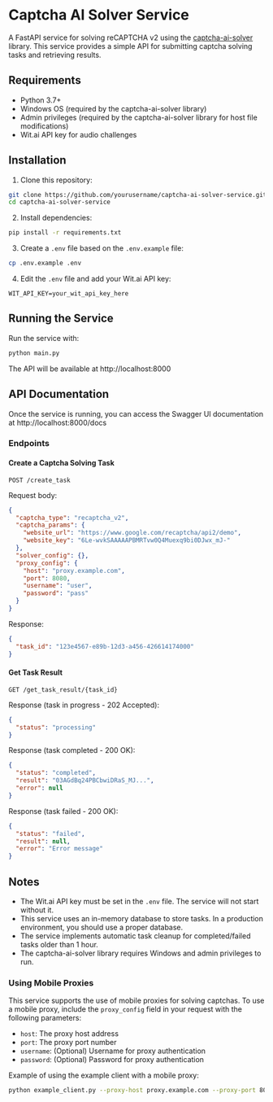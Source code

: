 # Captcha AI Solver Service

A FastAPI service for solving reCAPTCHA v2 using the [captcha-ai-solver](https://github.com/njraladdin/captcha-ai-solver) library. This service provides a simple API for submitting captcha solving tasks and retrieving results.

## Requirements

- Python 3.7+
- Windows OS (required by the captcha-ai-solver library)
- Admin privileges (required by the captcha-ai-solver library for host file modifications)
- Wit.ai API key for audio challenges

## Installation

1. Clone this repository:
```bash
git clone https://github.com/yourusername/captcha-ai-solver-service.git
cd captcha-ai-solver-service
```

2. Install dependencies:
```bash
pip install -r requirements.txt
```

3. Create a `.env` file based on the `.env.example` file:
```bash
cp .env.example .env
```

4. Edit the `.env` file and add your Wit.ai API key:
```
WIT_API_KEY=your_wit_api_key_here
```

## Running the Service

Run the service with:

```bash
python main.py
```

The API will be available at http://localhost:8000

## API Documentation

Once the service is running, you can access the Swagger UI documentation at http://localhost:8000/docs

### Endpoints

#### Create a Captcha Solving Task

```
POST /create_task
```

Request body:
```json
{
  "captcha_type": "recaptcha_v2",
  "captcha_params": {
    "website_url": "https://www.google.com/recaptcha/api2/demo",
    "website_key": "6Le-wvkSAAAAAPBMRTvw0Q4Muexq9bi0DJwx_mJ-"
  },
  "solver_config": {},
  "proxy_config": {
    "host": "proxy.example.com",
    "port": 8080,
    "username": "user",
    "password": "pass"
  }
}
```

Response:
```json
{
  "task_id": "123e4567-e89b-12d3-a456-426614174000"
}
```

#### Get Task Result

```
GET /get_task_result/{task_id}
```

Response (task in progress - 202 Accepted):
```json
{
  "status": "processing"
}
```

Response (task completed - 200 OK):
```json
{
  "status": "completed",
  "result": "03AGdBq24PBCbwiDRaS_MJ...",
  "error": null
}
```

Response (task failed - 200 OK):
```json
{
  "status": "failed",
  "result": null,
  "error": "Error message"
}
```

## Notes

- The Wit.ai API key must be set in the `.env` file. The service will not start without it.
- This service uses an in-memory database to store tasks. In a production environment, you should use a proper database.
- The service implements automatic task cleanup for completed/failed tasks older than 1 hour.
- The captcha-ai-solver library requires Windows and admin privileges to run.

### Using Mobile Proxies

This service supports the use of mobile proxies for solving captchas. To use a mobile proxy, include the `proxy_config` field in your request with the following parameters:

- `host`: The proxy host address
- `port`: The proxy port number
- `username`: (Optional) Username for proxy authentication
- `password`: (Optional) Password for proxy authentication

Example of using the example client with a mobile proxy:

```bash
python example_client.py --proxy-host proxy.example.com --proxy-port 8080 --proxy-user user --proxy-pass pass
``` 